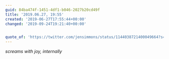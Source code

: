 ```yaml
---
guid: 84ba474f-1451-4df1-b046-2027b20cd49f
title: '2019.06.27, 19:55'
created: '2019-06-27T17:55:44+00:00'
changed: '2019-09-24T19:21:40+00:00'


quote_of: 'https://twitter.com/jensimmons/status/1144038721400049664?s=19'
---
```


*screams with joy, internally*
